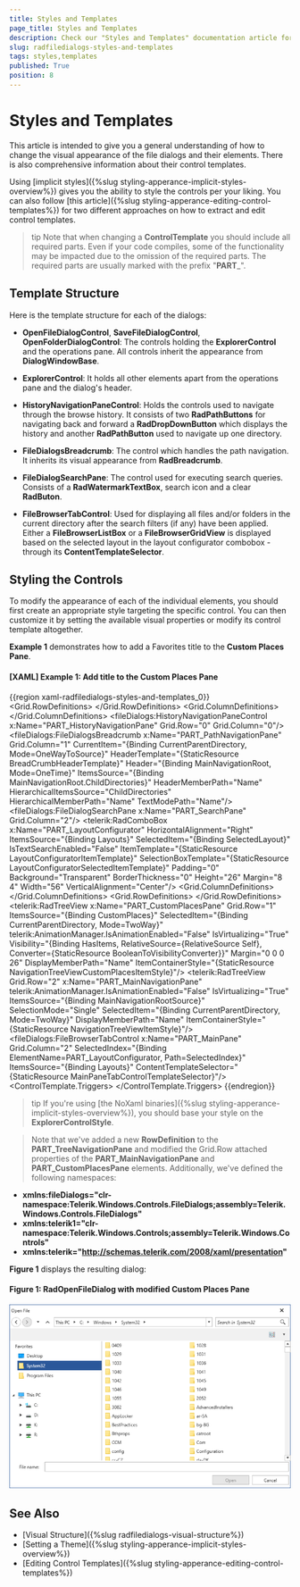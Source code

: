 ```yaml
---
title: Styles and Templates
page_title: Styles and Templates
description: Check our "Styles and Templates" documentation article for the RadFileDialogs WPF control.
slug: radfiledialogs-styles-and-templates
tags: styles,templates
published: True
position: 8
---
```


# Styles and Templates

This article is intended to give you a general understanding of how to change the visual appearance of the file dialogs and their elements. There is also comprehensive information about their control templates.

Using [implicit styles]({%slug styling-apperance-implicit-styles-overview%}) gives you the ability to style the controls per your liking. You can also follow [this article]({%slug styling-apperance-editing-control-templates%}) for two different approaches on how to extract and edit control templates.
        
>tip Note that when changing a __ControlTemplate__ you should include all required parts. Even if your code compiles, some of the functionality may be impacted due to the omission of the required parts. The required parts are usually marked with the prefix "__PART___".

## Template Structure

Here is the template structure for each of the dialogs:

* **OpenFileDialogControl**, **SaveFileDialogControl**, **OpenFolderDialogControl**: The controls holding the **ExplorerControl** and the operations pane. All controls inherit the appearance from **DialogWindowBase**.

* **ExplorerControl**: It holds all other elements apart from the operations pane and the dialog's header.

* **HistoryNavigationPaneControl**: Holds the controls used to navigate through the browse history. It consists of two **RadPathButtons** for navigating back and forward a **RadDropDownButton** which displays the history and another **RadPathButton** used to navigate up one directory.

* **FileDialogsBreadcrumb**: The control which handles the path navigation. It inherits its visual appearance from **RadBreadcrumb**.

* **FileDialogSearchPane**: The control used for executing search queries. Consists of a **RadWatermarkTextBox**, search icon and a clear **RadButon**.

* **FileBrowserTabControl**: Used for displaying all files and/or folders in the current directory after the search filters (if any) have been applied. Either a **FileBrowserListBox** or a **FileBrowserGridView** is displayed based on the selected layout in the layout configurator combobox - through its **ContentTemplateSelector**.

## Styling the Controls

To modify the appearance of each of the individual elements, you should first create an appropriate style targeting the specific control. You can then customize it by setting the available visual properties or modify its control template altogether.

**Example 1** demonstrates how to add a Favorites title to the **Custom Places Pane**.

#### [XAML] Example 1: Add title to the Custom Places Pane

{{region xaml-radfiledialogs-styles-and-templates_0}}
    <ControlTemplate x:Key="ExplorerControlTemplate" TargetType="fileDialogs:ExplorerControl">
        <Border
        Background="{TemplateBinding Background}"
        BorderBrush="{TemplateBinding BorderBrush}"
        BorderThickness="{TemplateBinding BorderThickness}"
        Margin="{TemplateBinding Padding}">
            <Grid>
                <Grid.RowDefinitions>
                    <RowDefinition Height="Auto"/>
                    <RowDefinition Height="Auto"/>
                    <RowDefinition Height="*"/>
                </Grid.RowDefinitions>
                <Grid Grid.Row="0">
                    <Grid.ColumnDefinitions>
                        <ColumnDefinition Width="Auto"/>
                        <ColumnDefinition Width="*"/>
                        <ColumnDefinition Width="Auto"/>
                    </Grid.ColumnDefinitions>
                    <Border BorderBrush="{TemplateBinding BorderBrush}" BorderThickness="0 0 0 1" Grid.ColumnSpan="3"/>
                    <fileDialogs:HistoryNavigationPaneControl x:Name="PART_HistoryNavigationPane" Grid.Row="0" Grid.Column="0"/>
                    <fileDialogs:FileDialogsBreadcrumb x:Name="PART_PathNavigationPane"
                    Grid.Column="1"
                    CurrentItem="{Binding CurrentParentDirectory, Mode=OneWayToSource}"
                    HeaderTemplate="{StaticResource BreadCrumbHeaderTemplate}"
                    Header="{Binding MainNavigationRoot, Mode=OneTime}"
                    ItemsSource="{Binding MainNavigationRoot.ChildDirectories}"
                    HeaderMemberPath="Name"
                    HierarchicalItemsSource="ChildDirectories"
                    HierarchicalMemberPath="Name"
                    TextModePath="Name"/>
                    <fileDialogs:FileDialogSearchPane x:Name="PART_SearchPane" Grid.Column="2"/>
                </Grid>
                <Grid Grid.Row="1" x:Name="ConfigurationPane">
                    <Border BorderBrush="{TemplateBinding BorderBrush}" BorderThickness="0 0 0 1" Background="{telerik1:Office2016Resource ResourceKey=AlternativeBrush}">
                        <telerik:RadComboBox x:Name="PART_LayoutConfigurator"
                        HorizontalAlignment="Right"
                        ItemsSource="{Binding Layouts}"
                        SelectedItem="{Binding SelectedLayout}"
                        IsTextSearchEnabled="False"
                        ItemTemplate="{StaticResource LayoutConfiguratorItemTemplate}"
                        SelectionBoxTemplate="{StaticResource LayoutConfiguratorSelectedItemTemplate}"
                        Padding="0"
                        Background="Transparent"
                        BorderThickness="0"
                        Height="26"
                        Margin="8 4"
                        Width="56"
                        VerticalAlignment="Center"/>
                    </Border>
                </Grid>
                <Grid Grid.Row="2">
                    <Grid.ColumnDefinitions>
                        <ColumnDefinition MinWidth="100" Width="250"/>
                        <ColumnDefinition Width="5"/>
                        <ColumnDefinition Width="*"/>
                    </Grid.ColumnDefinitions>
                    <Grid x:Name="PART_TreeNavigationPane">
                        <Grid.RowDefinitions>
                            <RowDefinition Height="Auto"/>
                            <RowDefinition Height="Auto"/>
                            <RowDefinition Height="*"/>
                        </Grid.RowDefinitions>
                        <!-- Favorites Container Start -->
                        <StackPanel Orientation="Horizontal">
                            <TextBlock Text="Favorites" Margin="15 5 5 5" />
                        </StackPanel>
                        <!-- Favorites Container End -->
                        <telerik:RadTreeView x:Name="PART_CustomPlacesPane"
                        Grid.Row="1"
                        ItemsSource="{Binding CustomPlaces}"
                        SelectedItem="{Binding CurrentParentDirectory, Mode=TwoWay}"
                        telerik:AnimationManager.IsAnimationEnabled="False"
                        IsVirtualizing="True"
                        Visibility="{Binding HasItems, RelativeSource={RelativeSource Self}, Converter={StaticResource BooleanToVisibilityConverter}}"
                        Margin="0 0 0 26"
                        DisplayMemberPath="Name"
                        ItemContainerStyle="{StaticResource NavigationTreeViewCustomPlacesItemStyle}"/>
                        <telerik:RadTreeView
                        Grid.Row="2"
                        x:Name="PART_MainNavigationPane"
                        telerik:AnimationManager.IsAnimationEnabled="False"
                        IsVirtualizing="True"
                        ItemsSource="{Binding MainNavigationRootSource}"
                        SelectionMode="Single"
                        SelectedItem="{Binding CurrentParentDirectory, Mode=TwoWay}"
                        DisplayMemberPath="Name"
                        ItemContainerStyle="{StaticResource NavigationTreeViewItemStyle}"/>
                    </Grid>
                    <GridSplitter Grid.Column="1" Style="{StaticResource ExplorerControlGridSplitter}"/>
                    <fileDialogs:FileBrowserTabControl x:Name="PART_MainPane"
                    Grid.Column="2"
                    SelectedIndex="{Binding ElementName=PART_LayoutConfigurator, Path=SelectedIndex}"
                    ItemsSource="{Binding Layouts}"
                    ContentTemplateSelector="{StaticResource MainPaneTabControlTemplateSelector}"/>
                </Grid>
            </Grid>
        </Border>
        <ControlTemplate.Triggers>
            <Trigger Property="IsDropDownOpen" SourceName="PART_LayoutConfigurator" Value="True">
                <Setter Property="BorderThickness" TargetName="PART_LayoutConfigurator" Value="1"/>
            </Trigger>
        </ControlTemplate.Triggers>
    </ControlTemplate>
    <Style TargetType="fileDialogs:ExplorerControl">
        <Setter Property="Template" Value="{StaticResource ExplorerControlTemplate}"/>
    </Style>
{{endregion}}

>tip If you're using [the NoXaml binaries]({%slug styling-apperance-implicit-styles-overview%}), you should base your style on the __ExplorerControlStyle__.

> Note that we've added a new **RowDefinition** to the **PART&#95;TreeNavigationPane** and modified the Grid.Row attached properties of the **PART&#95;MainNavigationPane** and **PART&#95;CustomPlacesPane** elements. Additionally, we've defined the following namespaces:
* **xmlns:fileDialogs="clr-namespace:Telerik.Windows.Controls.FileDialogs;assembly=Telerik.Windows.Controls.FileDialogs"**
* **xmlns:telerik1="clr-namespace:Telerik.Windows.Controls;assembly=Telerik.Windows.Controls"**
* **xmlns:telerik="http://schemas.telerik.com/2008/xaml/presentation"**

**Figure 1** displays the resulting dialog:

#### Figure 1: RadOpenFileDialog with modified Custom Places Pane

![RadOpenFileDialog with modified Custom Places Pane](images/FileDialogs_Modified_CustomPlacesPane.png)

## See Also

* [Visual Structure]({%slug radfiledialogs-visual-structure%})
* [Setting a Theme]({%slug styling-apperance-implicit-styles-overview%})
* [Editing Control Templates]({%slug styling-apperance-editing-control-templates%})